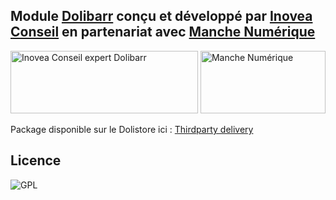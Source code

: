 ## Module [Dolibarr](https://www.dolibarr.org) conçu et développé par [Inovea Conseil](https://www.dolibiz.com) en partenariat avec [Manche Numérique](https://manchenumerique.fr)

<a href="https://www.inovea-conseil.com" target="_blank"><img alt="Inovea Conseil expert Dolibarr" src="https://www.dolibiz.com/wp-content/uploads/2017/09/inovea.png" height="100" width="300"/></a>
<a href="https://www.manchenumerique.fr" target="_blank"><img alt="Manche Numérique" src="https://manchenumerique.fr/wp-content/uploads/2020/02/MANCHE-NUMERIQUE-RVB.png" height="100" width="200"/></a>

Package disponible sur le Dolistore ici : [Thirdparty delivery](https://www.dolistore.com/en/modules/2074-Third-party-Delivery.html)

## Licence 
![GPL](https://www.dolibiz.com/wp-content/uploads/2017/09/gpl.png "Licence GPL v3")